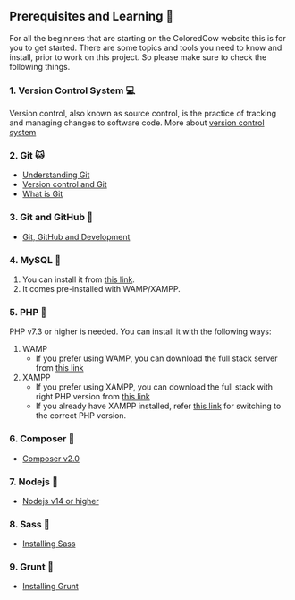 ## Prerequisites and Learning :book:
For all the beginners that are starting on the ColoredCow website this is for you to get started.
There are some topics and tools you need to know and install, prior to work on this project. So please make sure to check the following things.
### 1. Version Control System :computer:
  Version control, also known as source control, is the practice of tracking and managing changes to software code. 
  More about [version control system](https://www.atlassian.com/git/tutorials/what-is-version-control)
### 2. Git :cat:
- [Understanding Git](https://hackernoon.com/understanding-git-fcffd87c15a3)
- [Version control and Git](https://laracasts.com/series/git-me-some-version-control)
- [What is Git](https://www.atlassian.com/git/tutorials/what-is-git)
### 3. Git and GitHub :running:
- [Git, GitHub and Development](https://product.hubspot.com/blog/git-and-github-tutorial-for-beginners)
### 4. MySQL :running:
1. You can install it from [this link](https://www.mysql.com/downloads/).
2. It comes pre-installed with WAMP/XAMPP.
### 5. PHP :running:
PHP v7.3 or higher is needed.
You can install it with the following ways:
1. WAMP
    - If you prefer using WAMP, you can download the full stack server from [this link](https://sourceforge.net/projects/wampserver/)
2. XAMPP
    - If you prefer using XAMPP, you can download the full stack with right PHP version from [this link](https://www.apachefriends.org/download.html)
    - If you already have XAMPP installed, refer [this link](https://stackoverflow.com/questions/45790160/is-there-way-to-use-two-php-versions-in-xampp) for switching to the correct PHP version.
### 6. Composer :running:
- [Composer v2.0](https://getcomposer.org/download)
### 7. Nodejs :running:
- [Nodejs v14 or higher](https://nodejs.org/en/download)
### 8. Sass :running:
- [Installing Sass](https://sass-lang.com/install)
### 9. Grunt :running:
- [Installing Grunt](https://gruntjs.com/installing-grunt)